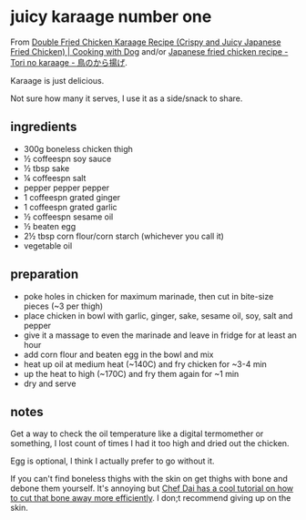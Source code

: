 # juicy karaage number one

From [Double Fried Chicken Karaage Recipe (Crispy and Juicy Japanese Fried Chicken) | Cooking with Dog](https://youtu.be/CEX_rCVTPKE) and/or [Japanese fried chicken recipe - Tori no karaage - 鳥のから揚げ](https://youtu.be/SFInCMz0goQ).

Karaage is just delicious.

Not sure how many it serves, I use it as a side/snack to share.

## ingredients

- 300g boneless chicken thigh
- ½ coffeespn soy sauce
- ½ tbsp sake
- ¼ coffeespn salt
- pepper pepper pepper
- 1 coffeespn grated ginger
- 1 coffeespn grated garlic
- ½ coffeespn sesame oil
- ½ beaten egg
- 2½ tbsp corn flour/corn starch (whichever you call it)
- vegetable oil

## preparation

- poke holes in chicken for maximum marinade, then cut in bite-size pieces (~3 per thigh)
- place chicken in bowl with garlic, ginger, sake, sesame oil, soy, salt and pepper
- give it a massage to even the marinade and leave in fridge for at least an hour
- add corn flour and beaten egg in the bowl and mix
- heat up oil at medium heat (~140C) and fry chicken for ~3-4 min
- up the heat to high (~170C) and fry them again for ~1 min
- dry and serve

## notes

Get a way to check the oil temperature like a digital termomether or something, I lost count of times I had it too high and dried out the chicken.

Egg is optional, I think I actually prefer to go without it.

If you can't find boneless thighs with the skin on get thighs with bone and debone them yourself. It's annoying but [Chef Dai has a cool tutorial on how to cut that bone away more efficiently](https://youtu.be/r0IEiU_-Fjo). I don;t recommend giving up on the skin.